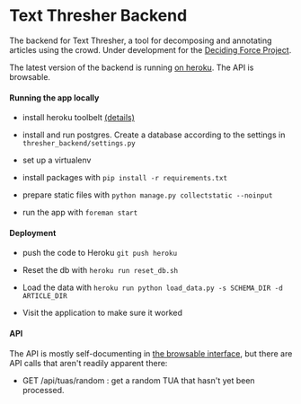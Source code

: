 Text Thresher Backend
=====================

The backend for Text Thresher, a tool for decomposing and annotating articles
using the crowd. Under development for the
[Deciding Force Project](http://www.decidingforce.org/).

The latest version of the backend is running
[on heroku](http://text-thresher.herokuapp.com/api). The API is browsable.

#### Running the app locally

- install heroku toolbelt
  [(details)](https://devcenter.heroku.com/articles/getting-started-with-python#set-up)

- install and run postgres. Create a database according to the settings in
  `thresher_backend/settings.py`

- set up a virtualenv

- install packages with `pip install -r requirements.txt`

- prepare static files with `python manage.py collectstatic --noinput`

- run the app with `foreman start`

#### Deployment

- push the code to Heroku `git push heroku`

- Reset the db with `heroku run reset_db.sh`

- Load the data with `heroku run python load_data.py -s SCHEMA_DIR -d ARTICLE_DIR`

- Visit the application to make sure it worked

#### API

The API is mostly self-documenting in
[the browsable interface](http://text-thresher.herokuapp.com/api), but there are
API calls that aren't readily apparent there:

- GET /api/tuas/random : get a random TUA that hasn't yet been processed.
